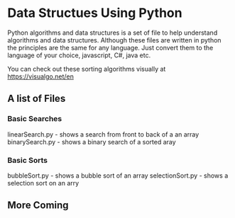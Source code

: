 # Data Structues Using Python

Python algorithms and data structures is a set of file to help understand algorithms and data structures.
Although these files are written in python the principles are the same for any language.
Just convert them to the language of your choice, javascript, C#, java etc.

You can check out these sorting algorithms visually at https://visualgo.net/en

## A list of Files

### Basic Searches
linearSearch.py  - shows a search from front to back of a an array
binarySearch.py  - shows a binary search of a sorted aray

### Basic Sorts
bubbleSort.py    - shows a bubble sort of an array
selectionSort.py - shows a selection sort on an arry

## More Coming
